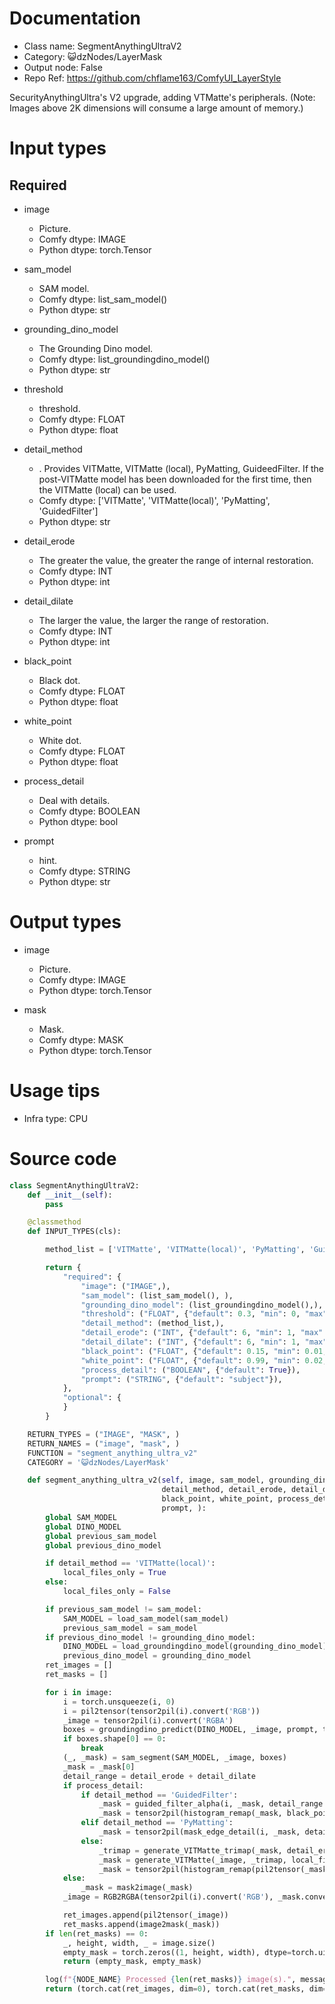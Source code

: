 # Documentation
- Class name: SegmentAnythingUltraV2
- Category: 😺dzNodes/LayerMask
- Output node: False
- Repo Ref: https://github.com/chflame163/ComfyUI_LayerStyle

SecurityAnythingUltra's V2 upgrade, adding VTMatte's peripherals. (Note: Images above 2K dimensions will consume a large amount of memory.)

# Input types

## Required

- image
    - Picture.
    - Comfy dtype: IMAGE
    - Python dtype: torch.Tensor

- sam_model
    - SAM model.
    - Comfy dtype: list_sam_model()
    - Python dtype: str

- grounding_dino_model
    - The Grounding Dino model.
    - Comfy dtype: list_groundingdino_model()
    - Python dtype: str

- threshold
    - threshold.
    - Comfy dtype: FLOAT
    - Python dtype: float

- detail_method
    - . Provides VITMatte, VITMatte (local), PyMatting, GuideedFilter. If the post-VITMatte model has been downloaded for the first time, then the VITMatte (local) can be used.
    - Comfy dtype: ['VITMatte', 'VITMatte(local)', 'PyMatting', 'GuidedFilter']
    - Python dtype: str

- detail_erode
    - The greater the value, the greater the range of internal restoration.
    - Comfy dtype: INT
    - Python dtype: int

- detail_dilate
    - The larger the value, the larger the range of restoration.
    - Comfy dtype: INT
    - Python dtype: int

- black_point
    - Black dot.
    - Comfy dtype: FLOAT
    - Python dtype: float

- white_point
    - White dot.
    - Comfy dtype: FLOAT
    - Python dtype: float

- process_detail
    - Deal with details.
    - Comfy dtype: BOOLEAN
    - Python dtype: bool

- prompt
    - hint.
    - Comfy dtype: STRING
    - Python dtype: str

# Output types

- image
    - Picture.
    - Comfy dtype: IMAGE
    - Python dtype: torch.Tensor

- mask
    - Mask.
    - Comfy dtype: MASK
    - Python dtype: torch.Tensor

# Usage tips
- Infra type: CPU

# Source code
```python
class SegmentAnythingUltraV2:
    def __init__(self):
        pass

    @classmethod
    def INPUT_TYPES(cls):

        method_list = ['VITMatte', 'VITMatte(local)', 'PyMatting', 'GuidedFilter', ]

        return {
            "required": {
                "image": ("IMAGE",),
                "sam_model": (list_sam_model(), ),
                "grounding_dino_model": (list_groundingdino_model(),),
                "threshold": ("FLOAT", {"default": 0.3, "min": 0, "max": 1.0, "step": 0.01}),
                "detail_method": (method_list,),
                "detail_erode": ("INT", {"default": 6, "min": 1, "max": 255, "step": 1}),
                "detail_dilate": ("INT", {"default": 6, "min": 1, "max": 255, "step": 1}),
                "black_point": ("FLOAT", {"default": 0.15, "min": 0.01, "max": 0.98, "step": 0.01, "display": "slider"}),
                "white_point": ("FLOAT", {"default": 0.99, "min": 0.02, "max": 0.99, "step": 0.01, "display": "slider"}),
                "process_detail": ("BOOLEAN", {"default": True}),
                "prompt": ("STRING", {"default": "subject"}),
            },
            "optional": {
            }
        }

    RETURN_TYPES = ("IMAGE", "MASK", )
    RETURN_NAMES = ("image", "mask", )
    FUNCTION = "segment_anything_ultra_v2"
    CATEGORY = '😺dzNodes/LayerMask'

    def segment_anything_ultra_v2(self, image, sam_model, grounding_dino_model, threshold,
                                  detail_method, detail_erode, detail_dilate,
                                  black_point, white_point, process_detail,
                                  prompt, ):
        global SAM_MODEL
        global DINO_MODEL
        global previous_sam_model
        global previous_dino_model

        if detail_method == 'VITMatte(local)':
            local_files_only = True
        else:
            local_files_only = False

        if previous_sam_model != sam_model:
            SAM_MODEL = load_sam_model(sam_model)
            previous_sam_model = sam_model
        if previous_dino_model != grounding_dino_model:
            DINO_MODEL = load_groundingdino_model(grounding_dino_model)
            previous_dino_model = grounding_dino_model
        ret_images = []
        ret_masks = []

        for i in image:
            i = torch.unsqueeze(i, 0)
            i = pil2tensor(tensor2pil(i).convert('RGB'))
            _image = tensor2pil(i).convert('RGBA')
            boxes = groundingdino_predict(DINO_MODEL, _image, prompt, threshold)
            if boxes.shape[0] == 0:
                break
            (_, _mask) = sam_segment(SAM_MODEL, _image, boxes)
            _mask = _mask[0]
            detail_range = detail_erode + detail_dilate
            if process_detail:
                if detail_method == 'GuidedFilter':
                    _mask = guided_filter_alpha(i, _mask, detail_range // 6 + 1)
                    _mask = tensor2pil(histogram_remap(_mask, black_point, white_point))
                elif detail_method == 'PyMatting':
                    _mask = tensor2pil(mask_edge_detail(i, _mask, detail_range // 8 + 1, black_point, white_point))
                else:
                    _trimap = generate_VITMatte_trimap(_mask, detail_erode, detail_dilate)
                    _mask = generate_VITMatte(_image, _trimap, local_files_only=local_files_only)
                    _mask = tensor2pil(histogram_remap(pil2tensor(_mask), black_point, white_point))
            else:
                _mask = mask2image(_mask)
            _image = RGB2RGBA(tensor2pil(i).convert('RGB'), _mask.convert('L'))

            ret_images.append(pil2tensor(_image))
            ret_masks.append(image2mask(_mask))
        if len(ret_masks) == 0:
            _, height, width, _ = image.size()
            empty_mask = torch.zeros((1, height, width), dtype=torch.uint8, device="cpu")
            return (empty_mask, empty_mask)

        log(f"{NODE_NAME} Processed {len(ret_masks)} image(s).", message_type='finish')
        return (torch.cat(ret_images, dim=0), torch.cat(ret_masks, dim=0),)
```
